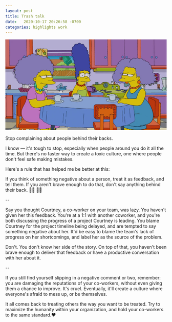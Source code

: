 ```yaml
---
layout: post
title: Trash talk
date:   2020-10-17 20:26:58 -0700
categories: highlights work
---
```


![uncomfortable gossip](https://raw.githubusercontent.com/svvchen/nervxious/gh-pages/assets/images/gossip.png)

Stop complaining about people behind their backs. 

I know — it's tough to stop, especially when people around you do it all the time. But there's no faster way to create a toxic culture, one where people don't feel safe making mistakes.

Here's a rule that has helped me be better at this:

If you think of something negative about a person, treat it as feedback, and tell them. If you aren't brave enough to do that, don't say anything behind their back. :man_shrugging: :woman_shrugging:

--

Say you thought Courtney, a co-worker on your team, was lazy. You haven't given her this feedback. You're at a 1:1 with another coworker, and you're both discussing the progress of a project Courtney is leading. You blame Courtney for the project timeline being delayed, and are tempted to say something negative about her. It'd be easy to blame the team's lack of progress on her shortcomings, and label her as the source of the problem.

Don't. You don't know her side of the story. On top of that, you haven't been brave enough to deliver that feedback or have a productive conversation with her about it.

--

If you still find yourself slipping in a negative comment or two, remember: you are damaging the reputations of your co-workers, without even giving them a chance to improve. It's cruel. Eventually, it'll create a culture where everyone's afraid to mess up, or be themselves.

It all comes back to treating others the way you want to be treated. Try to maximize the humanity within your organization, and hold your co-workers to the same standard.:heart:
